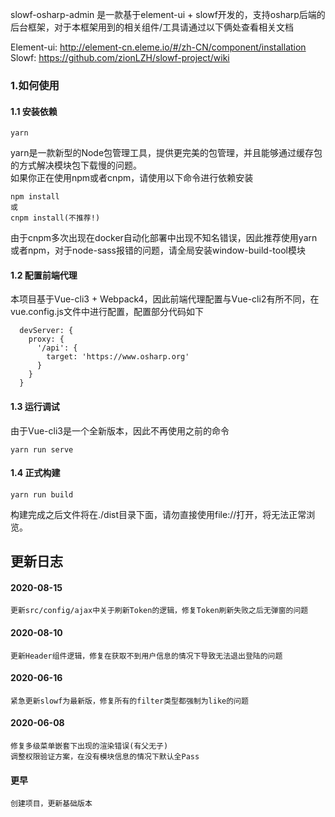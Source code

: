 slowf-osharp-admin 是一款基于element-ui + slowf开发的，支持osharp后端的后台框架，对于本框架用到的相关组件/工具请通过以下俩处查看相关文档    

Element-ui: http://element-cn.eleme.io/#/zh-CN/component/installation   
Slowf: https://github.com/zionLZH/slowf-project/wiki    


### 1.如何使用
#### 1.1 安装依赖
````
yarn
````
yarn是一款新型的Node包管理工具，提供更完美的包管理，并且能够通过缓存包的方式解决模块包下载慢的问题。  
如果你正在使用npm或者cnpm，请使用以下命令进行依赖安装
````
npm install
或
cnpm install(不推荐!)
````
由于cnpm多次出现在docker自动化部署中出现不知名错误，因此推荐使用yarn或者npm，对于node-sass报错的问题，请全局安装window-build-tool模块

#### 1.2 配置前端代理
本项目基于Vue-cli3 + Webpack4，因此前端代理配置与Vue-cli2有所不同，在vue.config.js文件中进行配置，配置部分代码如下
````
  devServer: {
    proxy: {
      '/api': {
        target: 'https://www.osharp.org'
      }
    }
  }
```` 

#### 1.3 运行调试
由于Vue-cli3是一个全新版本，因此不再使用之前的命令
````
yarn run serve
````

#### 1.4 正式构建
````
yarn run build
````
构建完成之后文件将在./dist目录下面，请勿直接使用file://打开，将无法正常浏览。

## 更新日志
#### 2020-08-15
````
更新src/config/ajax中关于刷新Token的逻辑，修复Token刷新失败之后无弹窗的问题
````
#### 2020-08-10
````
更新Header组件逻辑，修复在获取不到用户信息的情况下导致无法退出登陆的问题
````
#### 2020-06-16
````
紧急更新slowf为最新版，修复所有的filter类型都强制为like的问题
````
#### 2020-06-08
````
修复多级菜单嵌套下出现的渲染错误(有父无子)
调整权限验证方案，在没有模块信息的情况下默认全Pass
````
#### 更早
````
创建项目，更新基础版本
````
